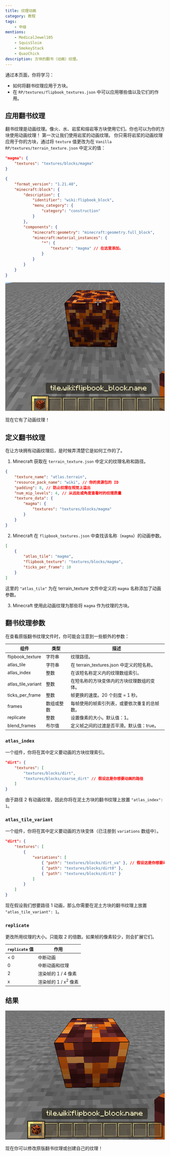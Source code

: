 ```yaml
---
title: 纹理动画
category: 教程
tags:
    - 中级
mentions:
    - MedicalJewel105
    - SquisSloim
    - SmokeyStack
    - QuazChick
description: 方块的翻书（动画）纹理。
---
```


通过本页面，你将学习：

- 如何将翻书纹理应用于方块。
- 在 `RP/textures/flipbook_textures.json` 中可以应用哪些值以及它们的作用。

## 应用翻书纹理

翻书纹理是动画纹理。像火、水、岩浆和熔岩等方块使用它们。你也可以为你的方块使用动画纹理！
第一次让我们使用岩浆的动画纹理。
你只需将岩浆的动画纹理应用于你的方块，通过将 `texture` 值更改为在 `Vanilla RP/textures/terrain_texture.json` 中定义的值：

```json
"magma": {
    "textures": "textures/blocks/magma"
}
```

```json title="BP/blocks/flipbook_block.json"
{
    "format_version": "1.21.40",
    "minecraft:block": {
        "description": {
            "identifier": "wiki:flipbook_block",
            "menu_category": {
                "category": "construction"
            }
        },
        "components": {
            "minecraft:geometry": "minecraft:geometry.full_block",
            "minecraft:material_instances": {
                "*": {
                    "texture": "magma" // 在这里添加。
                }
            }
        }
    }
}
```

![](../assets/images/blocks/flipbook-textures/animated_texture_1.gif)

现在它有了动画纹理！

## 定义翻书纹理

在让方块拥有动画纹理后，是时候弄清楚它是如何工作的了。

1. Minecraft 获取在 `terrain_texture.json` 中定义的纹理名称和路径。

```json title="RP/textures/terrain_texture.json"
{
    "texture_name": "atlas.terrain",
    "resource_pack_name": "wiki", // 你的资源包的 ID
    "padding": 8, // 防止纹理在视觉上溢出
    "num_mip_levels": 4, // 从远处或角度查看时的纹理质量
    "texture_data": {
        "magma": {
            "textures": "textures/blocks/magma"
        }
    }
}
```

2. Minecraft 在 `flipbook_textures.json` 中查找该名称（`magma`）的动画参数。

```json title="RP/textures/flipbook_textures.json"
[
    {
        "atlas_tile": "magma",
        "flipbook_texture": "textures/blocks/magma",
        "ticks_per_frame": 10
    }
]
```

这里的 `"atlas_tile"` 为在 terrain_texture 文件中定义的 `magma` 名称添加了动画参数。

3. Minecraft 使用此动画纹理为那些将 `magma` 作为纹理的方块。

## 翻书纹理参数

在查看原版翻书纹理文件时，你可能会注意到一些额外的参数：

| 组件               | 类型             | 描述                                                                                                   |
| ------------------ | ---------------- | ------------------------------------------------------------------------------------------------------ |
| flipbook_texture    | 字符串           | 纹理路径。                                                                                             |
| atlas_tile          | 字符串           | 在 terrain_textures.json 中定义的短名称。                                                            |
| atlas_index         | 整数             | 在该短名称定义内的纹理数组索引。                                                                      |
| atlas_tile_variant  | 整数             | 在短名称的方块变体内的方块纹理数组的变体。                                                            |
| ticks_per_frame     | 整数             | 帧更换的速度。20 个刻度 = 1 秒。                                                                       |
| frames              | 数组或整数      | 每帧使用的帧索引列表，或要依次重复的总帧数。                                                         |
| replicate           | 整数             | 设置像素的大小。默认值：1。                                                                           |
| blend_frames        | 布尔值          | 定义帧之间的过渡是否平滑。默认值：true。                                                               |

### `atlas_index`

一个组件，你将在其中定义要动画的方块纹理索引。

```json title="RP/textures/terrain_texture.json#texture_data"
"dirt": {
    "textures": [
        "textures/blocks/dirt",
        "textures/blocks/coarse_dirt" // 假设这是你想要动画的路径
    ]
}
```

由于路径 2 有动画纹理，因此你将在泥土方块的翻书纹理上放置 `"atlas_index": 1`。

### `atlas_tile_variant`

一个组件，你将在其中定义要动画的方块变体（已注册到 `variations` 数组中）。

```json title="RP/textures/terrain_texture.json#texture_data"
"dirt": {
    "textures": [
        {
            "variations": [
                { "path": "textures/blocks/dirt_va" }, // 假设这是你想要动画的方块变体
                { "path": "textures/blocks/dirt0" },
                { "path": "textures/blocks/dirt1" }
            ]
        }
    ]
}
```

现在假设我们想要路径 1 动画，那么你需要在泥土方块的翻书纹理上放置 `"atlas_tile_variant": 1`。

### `replicate`

更改所用纹理的大小。只能取 2 的倍数。如果帧的像素较少，则会扩展它们。

| `replicate` 值     | 作用                                      |
| ----------------- | ----------------------------------------- |
| < 0               | 中断动画                                  |
| 0                 | 中断动画和纹理                            |
| 2                 | 渲染帧的 1 / 4 像素                      |
| x                 | 渲染帧的 1 / x<sup>2</sup> 像素          |

## 结果

![](../assets/images/blocks/flipbook-textures/animated_texture_2.gif)

现在你可以修改原版翻书纹理或创建自己的纹理！